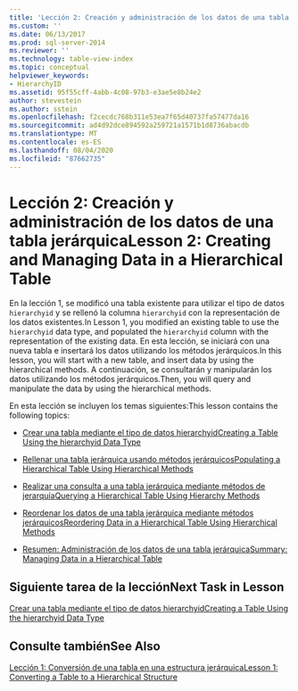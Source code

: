 ```yaml
---
title: 'Lección 2: Creación y administración de los datos de una tabla jerárquica | Microsoft Docs'
ms.custom: ''
ms.date: 06/13/2017
ms.prod: sql-server-2014
ms.reviewer: ''
ms.technology: table-view-index
ms.topic: conceptual
helpviewer_keywords:
- HierarchyID
ms.assetid: 95f55cff-4abb-4c08-97b3-e3ae5e8b24e2
author: stevestein
ms.author: sstein
ms.openlocfilehash: f2cecdc768b311e53ea7f65d40737fa57477da16
ms.sourcegitcommit: ad4d92dce894592a259721a1571b1d8736abacdb
ms.translationtype: MT
ms.contentlocale: es-ES
ms.lasthandoff: 08/04/2020
ms.locfileid: "87662735"
---
```

# <a name="lesson-2-creating-and-managing-data-in-a-hierarchical-table"></a><span data-ttu-id="efce7-102">Lección 2: Creación y administración de los datos de una tabla jerárquica</span><span class="sxs-lookup"><span data-stu-id="efce7-102">Lesson 2: Creating and Managing Data in a Hierarchical Table</span></span>
  <span data-ttu-id="efce7-103">En la lección 1, se modificó una tabla existente para utilizar el tipo de datos `hierarchyid` y se rellenó la columna `hierarchyid` con la representación de los datos existentes.</span><span class="sxs-lookup"><span data-stu-id="efce7-103">In Lesson 1, you modified an existing table to use the `hierarchyid` data type, and populated the `hierarchyid` column with the representation of the existing data.</span></span> <span data-ttu-id="efce7-104">En esta lección, se iniciará con una nueva tabla e insertará los datos utilizando los métodos jerárquicos.</span><span class="sxs-lookup"><span data-stu-id="efce7-104">In this lesson, you will start with a new table, and insert data by using the hierarchical methods.</span></span> <span data-ttu-id="efce7-105">A continuación, se consultarán y manipularán los datos utilizando los métodos jerárquicos.</span><span class="sxs-lookup"><span data-stu-id="efce7-105">Then, you will query and manipulate the data by using the hierarchical methods.</span></span>  
  
 <span data-ttu-id="efce7-106">En esta lección se incluyen los temas siguientes:</span><span class="sxs-lookup"><span data-stu-id="efce7-106">This lesson contains the following topics:</span></span>  
  
-   [<span data-ttu-id="efce7-107">Crear una tabla mediante el tipo de datos hierarchyid</span><span class="sxs-lookup"><span data-stu-id="efce7-107">Creating a Table Using the hierarchyid Data Type</span></span>](lesson-2-1-creating-a-table-using-the-hierarchyid-data-type.md)  
  
-   [<span data-ttu-id="efce7-108">Rellenar una tabla jerárquica usando métodos jerárquicos</span><span class="sxs-lookup"><span data-stu-id="efce7-108">Populating a Hierarchical Table Using Hierarchical Methods</span></span>](lesson-2-2-populating-a-hierarchical-table-using-hierarchical-methods.md)  
  
-   [<span data-ttu-id="efce7-109">Realizar una consulta a una tabla jerárquica mediante métodos de jerarquía</span><span class="sxs-lookup"><span data-stu-id="efce7-109">Querying a Hierarchical Table Using Hierarchy Methods</span></span>](lesson-2-3-querying-a-hierarchical-table-using-hierarchy-methods.md)  
  
-   [<span data-ttu-id="efce7-110">Reordenar los datos de una tabla jerárquica mediante métodos jerárquicos</span><span class="sxs-lookup"><span data-stu-id="efce7-110">Reordering Data in a Hierarchical Table Using Hierarchical Methods</span></span>](lesson-2-4-reordering-data-in-a-hierarchical-table-using-hierarchical-methods.md)  
  
-   [<span data-ttu-id="efce7-111">Resumen: Administración de los datos de una tabla jerárquica</span><span class="sxs-lookup"><span data-stu-id="efce7-111">Summary: Managing Data in a Hierarchical Table</span></span>](lesson-2-5-summary-managing-data-in-a-hierarchical-table.md)  
  
## <a name="next-task-in-lesson"></a><span data-ttu-id="efce7-112">Siguiente tarea de la lección</span><span class="sxs-lookup"><span data-stu-id="efce7-112">Next Task in Lesson</span></span>  
 [<span data-ttu-id="efce7-113">Crear una tabla mediante el tipo de datos hierarchyid</span><span class="sxs-lookup"><span data-stu-id="efce7-113">Creating a Table Using the hierarchyid Data Type</span></span>](lesson-2-1-creating-a-table-using-the-hierarchyid-data-type.md)  
  
## <a name="see-also"></a><span data-ttu-id="efce7-114">Consulte también</span><span class="sxs-lookup"><span data-stu-id="efce7-114">See Also</span></span>  
 [<span data-ttu-id="efce7-115">Lección 1: Conversión de una tabla en una estructura jerárquica</span><span class="sxs-lookup"><span data-stu-id="efce7-115">Lesson 1: Converting a Table to a Hierarchical Structure</span></span>](lesson-1-converting-a-table-to-a-hierarchical-structure.md)  
  
  
